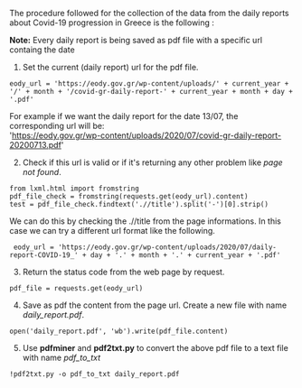 The procedure followed for the collection of the data from the daily reports about Covid-19 progression in Greece is the following :  

**Note:**  Every daily report is being saved as pdf file with a specific url containg the date

1. Set the current (daily report) url for the pdf file.

```
eody_url = 'https://eody.gov.gr/wp-content/uploads/' + current_year + '/' + month + '/covid-gr-daily-report-' + current_year + month + day + '.pdf'
```
For example if we want the daily report for the date 13/07, the corresponding url will be:   
'https://eody.gov.gr/wp-content/uploads/2020/07/covid-gr-daily-report-20200713.pdf'

2. Check if this url is valid or if it's returning any other problem like *page not found*.

```
from lxml.html import fromstring
pdf_file_check = fromstring(requests.get(eody_url).content)
test = pdf_file_check.findtext('.//title').split('-')[0].strip()
```
We can do this by checking the .//title from the page informations.  In this case we can try a different url format like the following.
```
 eody_url = 'https://eody.gov.gr/wp-content/uploads/2020/07/daily-report-COVID-19_' + day + '.' + month + '.' + current_year + '.pdf'
```
3. Return the status code from the web page by request.
```
pdf_file = requests.get(eody_url)
```

4. Save as pdf the content from the page url. Create a new file with name *daily_report.pdf*.
```
open('daily_report.pdf', 'wb').write(pdf_file.content)
```

5. Use **pdfminer** and **pdf2txt.py** to convert the above pdf file to a text file with name *pdf_to_txt*
```
!pdf2txt.py -o pdf_to_txt daily_report.pdf
```
